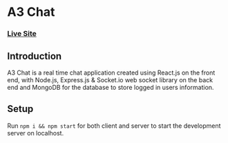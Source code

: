 # A3 Chat

### [Live Site](https://a3chat.netlify.app/)

## Introduction
A3 Chat is a real time chat application created using React.js on the front end, with Node.js, Express.js & Socket.io web socket library on the back end and MongoDB for the database to store logged in users information. 

## Setup
Run ```npm i && npm start``` for both client and server to start the development server on localhost.
